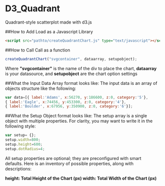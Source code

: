 # D3_Quadrant
Quadrant-style scatterplot made with d3.js

##How to Add
Load as a Javascript Library 
```html
<script src="pathto/createQuadrantChart.js" type="text/javascript"></script>
```

##How to Call
Call as a function 
```javascript
createQuadrantChart("svgcontainer", dataarray, setupobject);
```
Where <b>"svgcontainer"</b> is the name of the div to place the chart, <b>dataarray</b> is your datasource, and <b>setupobject</b> are the chart option settings

##What the Input Data Array format looks like:
The input data is an array of objects structure like the following:
```javascript
var data=[{ label:'Adams', x:56270, y:186600, z:0, category:'5'},
{ label:'Eagle', x:74456, y:453300, z:0, category:'4'},
{ label:'Boulder', x:67956, y:350900, z:0, category:'6'}];
```
##What the Setup Object format looks like:
The setup array is a single object with multiple properties.  For clarity, you may want to write it in the following style:
```javascript
var setup= {};
setup.width=800;
setup.height=600;
setup.dotRadius=4;
```
All setup properties are optional; they are preconfigured with smart defaults.
Here is an inventory of possible properties, along with descriptions:

<b>height<b>: Total Height of the Chart (px)
<b>width<b>: Total Width of the Chart (px)

